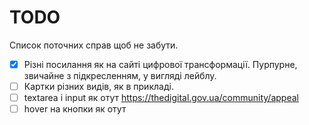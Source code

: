 # TODO

Список поточних справ щоб не забути.

- [x] Різні посилання як на сайті цифрової трансформації. Пурпурне, звичайне з підкресленням, у вигляді лейблу.
- [ ] Картки різних видів, як в прикладі.
- [ ] textarea і input як отут https://thedigital.gov.ua/community/appeal
- [ ] hover на кнопки як отут

